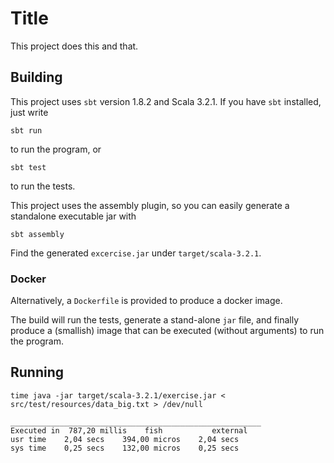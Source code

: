 # Title

This project does this and that.

## Building

This project uses `sbt` version 1.8.2 and Scala 3.2.1. If you have `sbt` installed, just write

    sbt run

to run the program, or 

    sbt test

to run the tests.

This project uses the assembly plugin, so you can easily generate a standalone
executable jar with 

    sbt assembly

Find the generated `excercise.jar` under `target/scala-3.2.1`.

### Docker

Alternatively, a `Dockerfile` is provided to produce a docker image.

The build will run the tests, generate a stand-alone `jar` file, and finally produce a (smallish) image that can be
executed (without arguments) to run the program.

## Running

    time java -jar target/scala-3.2.1/exercise.jar < src/test/resources/data_big.txt > /dev/null

    ________________________________________________________
    Executed in  787,20 millis    fish           external
    usr time    2,04 secs    394,00 micros    2,04 secs
    sys time    0,25 secs    132,00 micros    0,25 secs
